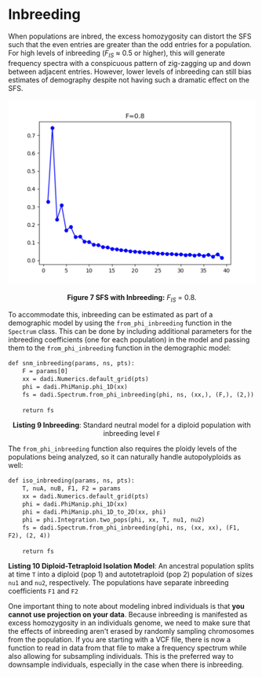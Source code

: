 # Inbreeding

When populations are inbred, the excess homozygosity can distort the SFS such that the even entries are greater than the odd entries for a population. For high levels of inbreeding (*F<sub>IS</sub>* ≈ 0.5 or higher), this will generate frequency spectra with a conspicuous pattern of zig-zagging up and down between adjacent entries. However, lower levels of inbreeding can still bias estimates of demography despite not having such a dramatic effect on the SFS.

![Inbred SFS example](InbreedingSFS.png)

<p align="center"><strong>Figure 7 SFS with Inbreeding:</strong> <i>F<sub><i>IS</i></sub></i> = 0.8.</p>

To accommodate this, inbreeding can be estimated as part of a demographic model by using the `from_phi_inbreeding` function in the `Spectrum` class. This can be done by including additional parameters for the inbreeding coefficients (one for each population) in the model and passing them to the `from_phi_inbreeding` function in the demographic model:

	def snm_inbreeding(params, ns, pts):
		F = params[0]
		xx = dadi.Numerics.default_grid(pts)
		phi = dadi.PhiManip.phi_1D(xx)
		fs = dadi.Spectrum.from_phi_inbreeding(phi, ns, (xx,), (F,), (2,))

		return fs

<p align="center"><strong>Listing 9 Inbreeding</strong>: Standard neutral model for a diploid population with inbreeding level <code>F</code></p>

The `from_phi_inbreeding` function also requires the ploidy levels of the populations being analyzed, so it can naturally handle autopolyploids as well:

	def iso_inbreeding(params, ns, pts):
		T, nuA, nuB, F1, F2 = params
		xx = dadi.Numerics.default_grid(pts)
		phi = dadi.PhiManip.phi_1D(xx)
		phi = dadi.PhiManip.phi_1D_to_2D(xx, phi)
		phi = phi.Integration.two_pops(phi, xx, T, nu1, nu2)
		fs = dadi.Spectrum.from_phi_inbreeding(phi, ns, (xx, xx), (F1, F2), (2, 4))

		return fs

<p><strong>Listing 10 Diploid-Tetraploid Isolation Model</strong>: An ancestral population splits at time <code>T</code> into a diploid (pop 1) and autotetraploid (pop 2) population of sizes <code>nu1</code> and <code>nu2</code>, respectively. The populations have separate inbreeding coefficients <code>F1</code> and <code>F2</code></p>

One important thing to note about modeling inbred individuals is that <strong>you cannot use projection on your data</strong>.
Because inbreeding is manifested as excess homozygosity in an individuals genome, we need to make sure that the effects of
inbreeding aren't erased by randomly sampling chromosomes from the population. If you are starting with a VCF file,
there is now a function to read in data from that file to make a frequency spectrum while also allowing for subsampling
individuals. This is the preferred way to downsample individuals, especially in the case when there is inbreeding.
